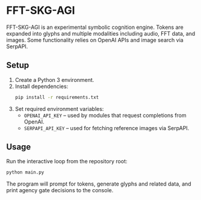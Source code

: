 # FFT-SKG-AGI

FFT-SKG-AGI is an experimental symbolic cognition engine. Tokens are expanded into glyphs and multiple modalities including audio, FFT data, and images. Some functionality relies on OpenAI APIs and image search via SerpAPI.

## Setup

1. Create a Python 3 environment.
2. Install dependencies:
   ```bash
   pip install -r requirements.txt
   ```
3. Set required environment variables:
   - `OPENAI_API_KEY` – used by modules that request completions from OpenAI.
   - `SERPAPI_API_KEY` – used for fetching reference images via SerpAPI.

## Usage

Run the interactive loop from the repository root:

```bash
python main.py
```

The program will prompt for tokens, generate glyphs and related data, and print agency gate decisions to the console.

